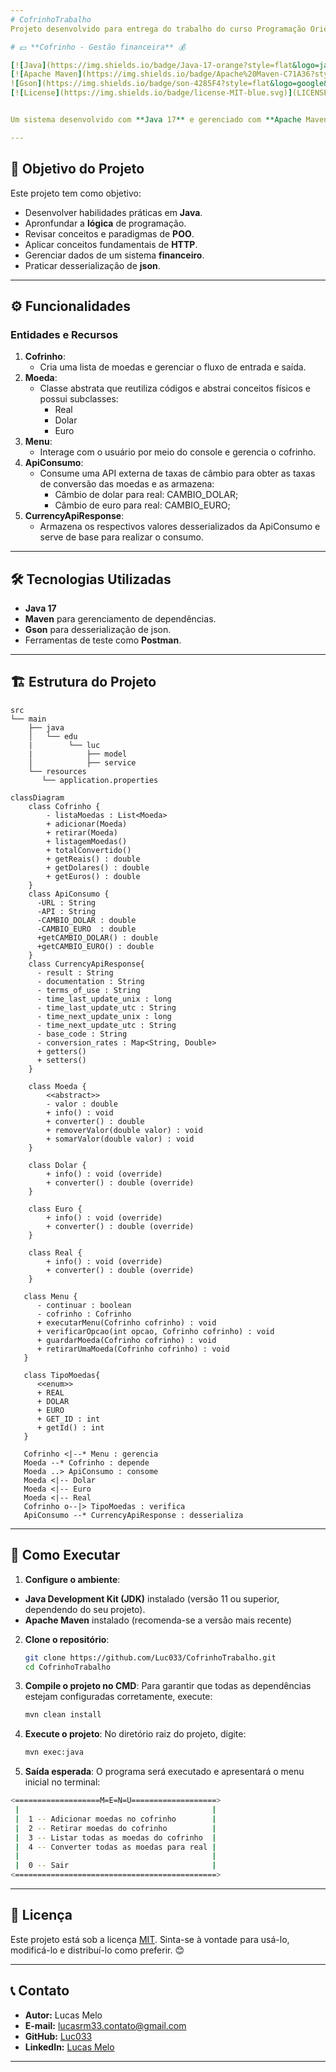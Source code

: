 ```yaml
---
# CofrinhoTrabalho
Projeto desenvolvido para entrega do trabalho do curso Programação Orientada a Objetos de minha graduação.

# 💵 **Cofrinho - Gestão financeira** 💰

[![Java](https://img.shields.io/badge/Java-17-orange?style=flat&logo=java)](https://www.oracle.com/java/technologies/javase-downloads.html)
[![Apache Maven](https://img.shields.io/badge/Apache%20Maven-C71A36?style=flat&logo=Apache%20Maven&logoColor=white)](https://maven.apache.org)
![Gson](https://img.shields.io/badge/son-4285F4?style=flat&logo=google&logoColor=white)
[![License](https://img.shields.io/badge/license-MIT-blue.svg)](LICENSE)


Um sistema desenvolvido com **Java 17** e gerenciado com **Apache Maven** que interage com o usuário por meio do terminal e fazendo o controle financeiro de entrada/saída de moedas e sua conversão em real. O projeto foi incrementado com consumo de api para conversão monetário fazendo uso da dependência **Gson**.

---
```


## 🎯 **Objetivo do Projeto**

Este projeto tem como objetivo:
- Desenvolver habilidades práticas em **Java**.
- Apronfundar a **lógica** de programação.
- Revisar conceitos e paradigmas de **POO**.
- Aplicar conceitos fundamentais de **HTTP**.
- Gerenciar dados de um sistema **financeiro**.
- Praticar desserialização de **json**.

---

## ⚙️ **Funcionalidades**

### **Entidades e Recursos**
1. **Cofrinho**:
   - Cria uma lista de moedas e gerenciar o fluxo de entrada e saída.
2. **Moeda**:
   - Classe abstrata que reutiliza códigos e abstrai conceitos físicos e possui subclasses:
     - Real
     - Dolar
     - Euro
3. **Menu**:
   - Interage com o usuário por meio do console e gerencia o cofrinho.
4. **ApiConsumo**:
   - Consume uma API externa de taxas de câmbio para obter as taxas de conversão das moedas e as armazena:
     - Câmbio de dolar para real: CAMBIO_DOLAR;
     - Câmbio de euro para real: CAMBIO_EURO;
5. **CurrencyApiResponse**:
   - Armazena os respectivos valores desserializados da ApiConsumo e serve de base para realizar o consumo.
     

---

## 🛠️ **Tecnologias Utilizadas**

- **Java 17**  
- **Maven** para gerenciamento de dependências.
- **Gson** para desserialização de json.
- Ferramentas de teste como **Postman**.

---

## 🏗️ **Estrutura do Projeto**

```plaintext
src
└── main
    ├── java
    │   └── edu
    |        └── luc
    |            ├── model 
    │            ├── service
    └── resources
       └── application.properties
```
```mermaid
classDiagram
    class Cofrinho {
        - listaMoedas : List<Moeda>
        + adicionar(Moeda)
        + retirar(Moeda)
        + listagemMoedas()
        + totalConvertido()
        + getReais() : double
        + getDolares() : double
        + getEuros() : double
    }
    class ApiConsumo {
      -URL : String
      -API : String
      -CAMBIO_DOLAR : double 
      -CAMBIO_EURO  : double
      +getCAMBIO_DOLAR() : double
      +getCAMBIO_EURO() : double
    }
    class CurrencyApiResponse{
      - result : String
      - documentation : String
      - terms_of_use : String 
      - time_last_update_unix : long
      - time_last_update_utc : String
      - time_next_update_unix : long
      - time_next_update_utc : String
      - base_code : String
      - conversion_rates : Map<String, Double>
      + getters()
      + setters()
    }

    class Moeda {
        <<abstract>>
        - valor : double
        + info() : void
        + converter() : double
        + removerValor(double valor) : void
        + somarValor(double valor) : void
    }

    class Dolar {
        + info() : void (override)
        + converter() : double (override)
    }

    class Euro {
        + info() : void (override)
        + converter() : double (override)
    }

    class Real {
        + info() : void (override)
        + converter() : double (override)
    }

   class Menu {
      - continuar : boolean
      - cofrinho : Cofrinho
      + executarMenu(Cofrinho cofrinho) : void
      + verificarOpcao(int opcao, Cofrinho cofrinho) : void
      + guardarMoeda(Cofrinho cofrinho) : void
      + retirarUmaMoeda(Cofrinho cofrinho) : void
   }

   class TipoMoedas{
      <<enum>>
      + REAL
      + DOLAR
      + EURO
      + GET_ID : int
      + getId() : int
   }
   
   Cofrinho <|--* Menu : gerencia
   Moeda --* Cofrinho : depende
   Moeda ..> ApiConsumo : consome
   Moeda <|-- Dolar
   Moeda <|-- Euro
   Moeda <|-- Real
   Cofrinho o--|> TipoMoedas : verifica
   ApiConsumo --* CurrencyApiResponse : desserializa
```

---

## 🚀 **Como Executar**



1. **Configure o ambiente**:
- **Java Development Kit (JDK)** instalado (versão 11 ou superior, dependendo do seu projeto).
- **Apache Maven** instalado (recomenda-se a versão mais recente)

2. **Clone o repositório**:
   ```bash
   git clone https://github.com/Luc033/CofrinhoTrabalho.git
   cd CofrinhoTrabalho
   ```
   
3. **Compile o projeto no CMD**:
   Para garantir que todas as dependências estejam configuradas corretamente, execute:
   ```bash
   mvn clean install
   ```
   
3. **Execute o projeto**:
   No diretório raiz do projeto, digite:
   ```bash
   mvn exec:java
   ```

4. **Saída esperada**:
   O programa será executado e apresentará o menu inicial no terminal:
```bash
<===================M=E=N=U===================>
 |                                           |
 |  1 -- Adicionar moedas no cofrinho        |
 |  2 -- Retirar moedas do cofrinho          |
 |  3 -- Listar todas as moedas do cofrinho  |
 |  4 -- Converter todas as moedas para real |
 |                                           |
 |  0 -- Sair                                |
<=============================================>
```


---

## 📝 **Licença**

Este projeto está sob a licença [MIT](LICENSE). Sinta-se à vontade para usá-lo, modificá-lo e distribuí-lo como preferir. 😊

---

## 📞 **Contato**

- **Autor:** Lucas Melo  
- **E-mail:** lucasrm33.contato@gmail.com
- **GitHub:** [Luc033](https://github.com/Luc033)  
- **LinkedIn:** [Lucas Melo](https://linkedin.com/in/lucas-melo-dev)

---
